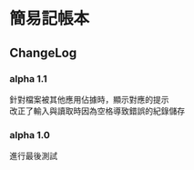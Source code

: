 # 簡易記帳本
## ChangeLog
### alpha 1.1
針對檔案被其他應用佔據時，顯示對應的提示</br>
改正了輸入與讀取時因為空格導致錯誤的紀錄儲存</br>
### alpha 1.0
進行最後測試